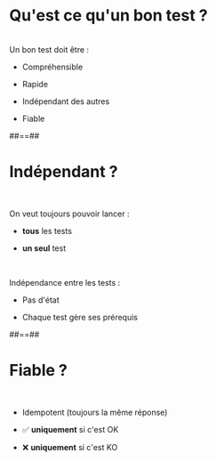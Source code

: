 # Qu'est ce qu'un __bon__ test ? 

<br/>
Un bon test doit être : 
<br/>

* Compréhensible

* Rapide

* Indépendant des autres

* Fiable


##==##

# Indépendant ? 
<br/>

On veut toujours pouvoir lancer : 

* __tous__ les tests

* __un seul__ test
<br/>

Indépendance entre les tests :
<br/>
* Pas d'état

* Chaque test gère ses prérequis
  
##==##

# Fiable ? 
<br/>

 * Idempotent (toujours la même réponse)

 * ✅ __uniquement__ si c'est OK

 * ❌ __uniquement__ si c'est KO
